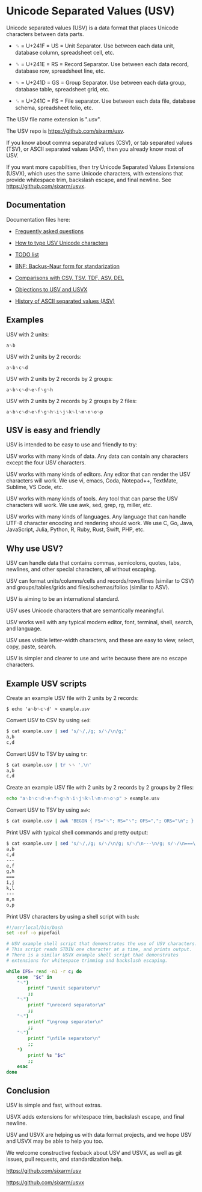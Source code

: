 # Unicode Separated Values (USV)

Unicode separated values (USV) is a data format that places Unicode characters between data parts.

* ␟ = U+241F = US = Unit Separator. Use between each data unit, database column, spreadsheet cell, etc.

* ␞ = U+241E = RS = Record Separator. Use between each data record, database row, spreadsheet line, etc.

* ␝ = U+241D = GS = Group Separator. Use between each data group, database table, spreadsheet grid, etc.

* ␜ = U+241C = FS = File separator. Use between each data file, database schema, spreadsheet folio, etc.

The USV file name extension is ".usv".

The USV repo is <https://github.com/sixarm/usv>.

If you know about comma separated values (CSV), or tab separated values (TSV), or ASCII separated values (ASV), then you already know most of USV.

If you want more capabilties, then try Unicode Separated Values Extensions (USVX), which uses the same Unicode characters, with extensions that provide whitespace trim, backslash escape, and final newline. See <https://github.com/sixarm/usvx>.


## Documentation

Documentation files here:

* [Frequently asked questions](doc/faq.md)

* [How to type USV Unicode characters](doc/how-to-type-usv-unicode-characters.md)

* [TODO list](doc/todo.md)

* [BNF: Backus-Naur form for standarization](doc/bnf.md)

* [Comparisons with CSV, TSV, TDF, ASV, DEL](doc/comparisons.md)

* [Objections to USV and USVX](doc/objections.md)

* [History of ASCII separated values (ASV)](history-of-ascii-separated-values.md)


## Examples

USV with 2 units:

```
a␟b
```

USV with 2 units by 2 records:

```
a␟b␞c␟d
```

USV with 2 units by 2 records by 2 groups:

```
a␟b␞c␟d␝e␟f␞g␟h
```

USV with 2 units by 2 records by 2 groups by 2 files:

```
a␟b␞c␟d␝e␟f␞g␟h␜i␟j␞k␟l␝m␟n␞o␟p
```


## USV is easy and friendly

USV is intended to be easy to use and friendly to try:

USV works with many kinds of data. Any data can contain any characters except the four USV characters.

USV works with many kinds of editors. Any editor that can render the USV characters will work. We use vi, emacs, Coda, Notepad++, TextMate, Sublime, VS Code, etc.

USV works with many kinds of tools. Any tool that can parse the USV characters will work. We use awk, sed, grep, rg, miller, etc.

USV works with many kinds of languages. Any language that can handle UTF-8 character encoding and rendering should work. We use C, Go, Java, JavaScript, Julia, Python, R, Ruby, Rust, Swift, PHP, etc.


## Why use USV?

USV can handle data that contains commas, semicolons, quotes, tabs, newlines, and other special characters, all without escaping.

USV can format units/columns/cells and records/rows/lines (similar to CSV) and groups/tables/grids and files/schemas/folios (similar to ASV).

USV is aiming to be an international standard.

USV uses Unicode characters that are semantically meaningful.

USV works well with any typical modern editor, font, terminal, shell, search, and language.

USV uses visible letter-width characters, and these are easy to view, select, copy, paste, search.

USV is simpler and clearer to use and write because there are no escape characters.


## Example USV scripts

Create an example USV file with 2 units by 2 records:

```
$ echo 'a␟b␞c␟d' > example.usv
```

Convert USV to CSV by using `sed`:

```sh
$ cat example.usv | sed 's/␟/,/g; s/␞/\n/g;'
a,b
c,d
```

Convert USV to TSV by using `tr`:

```sh
$ cat example.usv | tr ␟␞ ',\n'
a,b
c,d
```

Create an example USV file with 2 units by 2 records by 2 groups by 2 files:

```sh
echo "a␟b␞c␟d␝e␟f␞g␟h␜i␟j␞k␟l␝m␟n␞o␟p" > example.usv
```

Convert USV to TSV by using `awk`:

```sh
$ cat example.usv | awk 'BEGIN { FS="␟"; RS="␞"; OFS=","; ORS="\n"; } {$1=$1}1' | grep -v ^$
```

Print USV with typical shell commands and pretty output:

```sh
$ cat example.usv | sed 's/␟/,/g; s/␞/\n/g; s/␝/\n---\n/g; s/␜/\n===\n/g;'
a,b
c,d
---
e,f
g,h
===
i,j
k,l
---
m,n
o,p
```

Print USV characters by using a shell script with `bash`:

```bash
#!/usr/local/bin/bash
set -euf -o pipefail

# USV example shell script that demonstrates the use of USV characters.
# This script reads STDIN one character at a time, and prints output.
# There is a similar USVX example shell script that demonstrates
# extensions for whitespace trimming and backslash escaping.

while IFS= read -n1 -r c; do
    case  "$c" in
    "␟")
        printf "\nunit separator\n"
        ;;
    "␞")
        printf "\nrecord separator\n"
        ;;
    "␝")
        printf "\ngroup separator\n"
        ;;
    "␜")
        printf "\nfile separator\n"
        ;;
    *)
        printf %s "$c"
        ;;
    esac
done
```


## Conclusion

USV is simple and fast, without extras.

USVX adds extensions for whitespace trim, backslash escape, and final newline.

USV and USVX are helping us with data format projects, and we hope USV and USVX may be able to help you too.

We welcome constructive feeback about USV and USVX, as well as git issues, pull requests, and standardization help.

<https://github.com/sixarm/usv>

<https://github.com/sixarm/usvx>
